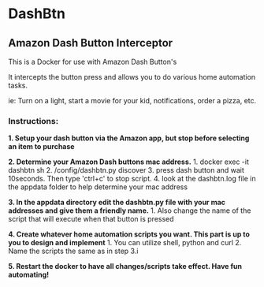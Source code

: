 # DashBtn
## Amazon Dash Button Interceptor

This is a Docker for use with Amazon Dash Button's

It intercepts the button press and allows you to do various home automation tasks.

ie: Turn on a light, start a movie for your kid, notifications, order a pizza, etc.

### Instructions:

**1. Setup your dash button via the Amazon app, but stop before selecting an item to purchase** 

**2. Determine your Amazon Dash buttons mac address.** 
      1. docker exec -it dashbtn sh 
      2. /config/dashbtn.py discover 
      3. press dash button and wait 10seconds. Then type 'ctrl+c' to stop script. 
      4. look at the dashbtn.log file in the appdata folder to help determine your mac address

**3. In the appdata directory edit the dashbtn.py file with your mac addresses and give them a friendly name.** 
      1. Also change the name of the script that will execute when that button is pressed

**4. Create whatever home automation scripts you want. This part is up to you to design and implement**
      1. You can utilize shell, python and curl
      2. Name the scripts the same as in step 3.i

**5. Restart the docker to have all changes/scripts take effect. Have fun automating!**
